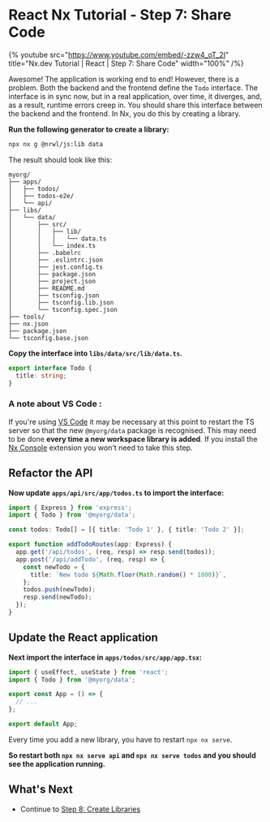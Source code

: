 # React Nx Tutorial - Step 7: Share Code

{% youtube
src="https://www.youtube.com/embed/-zzw4_oT_2I"
title="Nx.dev Tutorial | React | Step 7: Share Code"
width="100%" /%}

Awesome! The application is working end to end! However, there is a problem. Both the backend and the frontend define the `Todo` interface. The interface is in sync now, but in a real application, over time, it diverges, and, as a result, runtime errors creep in. You should share this interface between the backend and the frontend. In Nx, you do this by creating a library.

**Run the following generator to create a library:**

```bash
npx nx g @nrwl/js:lib data
```

The result should look like this:

```treeview
myorg/
├── apps/
│   ├── todos/
│   ├── todos-e2e/
│   └── api/
├── libs/
│   └── data/
│       ├── src/
│       │   ├── lib/
│       │   │   └── data.ts
│       │   └── index.ts
│       ├── .babelrc
│       ├── .eslintrc.json
│       ├── jest.config.ts
│       ├── package.json
│       ├── project.json
│       ├── README.md
│       ├── tsconfig.json
│       ├── tsconfig.lib.json
│       └── tsconfig.spec.json
├── tools/
├── nx.json
├── package.json
└── tsconfig.base.json
```

**Copy the interface into `libs/data/src/lib/data.ts`.**

```typescript
export interface Todo {
  title: string;
}
```

### A note about VS Code :

If you're using [VS Code](https://code.visualstudio.com/) it may be necessary at this point to restart the TS server so that the new `@myorg/data` package is recognised. This may need to be done **every time a new workspace library is added**. If you install the [Nx Console](/core-features/integrate-with-editors) extension you won't need to take this step.

## Refactor the API

**Now update `apps/api/src/app/todos.ts` to import the interface:**

```typescript
import { Express } from 'express';
import { Todo } from '@myorg/data';

const todos: Todo[] = [{ title: 'Todo 1' }, { title: 'Todo 2' }];

export function addTodoRoutes(app: Express) {
  app.get('/api/todos', (req, resp) => resp.send(todos));
  app.post('/api/addTodo', (req, resp) => {
    const newTodo = {
      title: `New todo ${Math.floor(Math.random() * 1000)}`,
    };
    todos.push(newTodo);
    resp.send(newTodo);
  });
}
```

## Update the React application

**Next import the interface in `apps/todos/src/app/app.tsx`:**

```typescript
import { useEffect, useState } from 'react';
import { Todo } from '@myorg/data';

export const App = () => {
  // ...
};

export default App;
```

Every time you add a new library, you have to restart `npx nx serve`.

**So restart both `npx nx serve api` and `npx nx serve todos` and you should see the application running.**

## What's Next

- Continue to [Step 8: Create Libraries](/react-tutorial/08-create-libs)
